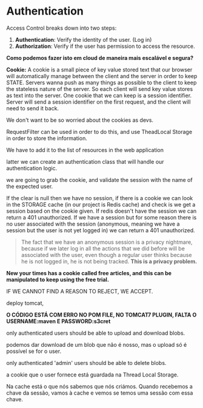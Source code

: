 # Authentication

Access Control breaks down into two steps:

1. **Authentication**: Verify the identity of the user. (Log in)
2. **Authorization**: Verify if the user has permission to access the resource.

**Como podemos fazer isto em cloud de maneira mais escalável e segura?**

**Cookie:** A cookie is a small piece of key value stored text that our browser will automatically manage between the client and the server in order to keep STATE. Servers wanna push as many things as possible to the client to keep the stateless nature of the server. So each client will send key value stores as text into the server.
One cookie that we can keep is a session identifier.
Server will send a session identifier on the first request, and the client will need to send it back.

We don't want to be so worried about the cookies as devs.

RequestFilter can be used in order to do this, and use TheadLocal Storage in order to store the information.

We have to add it to the list of resources in the web application

latter we can create an authentication class that will handle our authentication logic.

we are going to grab the cookie, and validate the session with the name of the expected user.

If the clear is null then we have no session, if there is a cookie we can look in the STORAGE cache (in our project is Redis cache) and check is we get a session based on the cookie given. If redis doesn't have the session we can return a 401 unauthorized. If we have a session but for some reason there is no user associated with the session (anonymous, meaning we have a session but the user is not yet logged in) we can return a 401 unauthorized. 

> The fact that we have an anonymous session is a privacy nightmare, because if we later log in all the actions that we did before will be associated with the user, even though a regular user thinks because he is not logged in, he is not being tracked. **This is a privacy problem.**

**New your times has a cookie called free articles, and this can be manipulated to keep using the free trial.**

IF WE CANNOT FIND A REASON TO REJECT, WE ACCEPT.

deploy tomcat, 

**O CÓDIGO ESTÁ COM ERRO NO POM FILE, NO TOMCAT7 PLUGIN, FALTA O USERNAME:maven E PASSWORD:s3cret**

only authenticated users should be able to upload and download blobs.

podemos dar download de um blob que não é nosso, mas o upload só é possível se for o user.

only authenticated 'admin' users should be able to delete blobs.

a cookie que o user fornece está guardada na Thread Local Storage.

Na cache está o que nós sabemos que nós criámos.
Quando recebemos a chave da sessão, vamos à cache e vemos se temos uma sessão com essa chave.